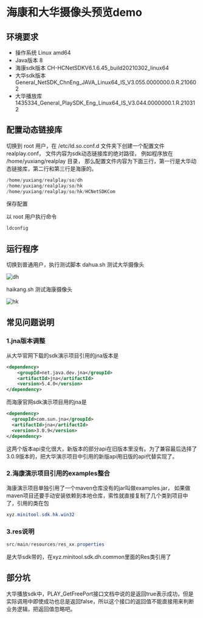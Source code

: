 # 海康和大华摄像头预览demo

## 环境要求
- 操作系统 Linux amd64 
- Java版本   8
- 海康sdk版本  CH-HCNetSDKV6.1.6.45_build20210302_linux64
- 大华sdk版本  General_NetSDK_ChnEng_JAVA_Linux64_IS_V3.055.0000000.0.R.210602
- 大华播放库   1435334_General_PlaySDK_Eng_Linux64_IS_V3.044.0000000.1.R.210312

## 配置动态链接库

切换到 root 用户，在 /etc/ld.so.conf.d 文件夹下创建一个配置文件 realplay.conf，
文件内容为sdk动态链接库的绝对路径，
例如程序放在 /home/yuxiang/realplay 目录，
那么配置文件内容为下面三行，第一行是大华动态链接库，第二行和第三行是海康的。

```java
/home/yuxiang/realplay/so/dh
/home/yuxiang/realplay/so/hk
/home/yuxiang/realplay/so/hk/HCNetSDKCom
```

保存配置

以 root 用户执行命令

```java
ldconfig
```

## 运行程序
切换到普通用户，执行测试脚本
dahua.sh    测试大华摄像头

![dh](https://github.com/codezyx/hikvision-dahua-sdk-realplay/blob/master/dh.jpg)

haikang.sh  测试海康摄像头

![hk](https://github.com/codezyx/hikvision-dahua-sdk-realplay/blob/master/hk.jpg)

## 常见问题说明
### 1.jna版本调整
从大华官网下载的sdk演示项目引用的jna版本是
```xml
<dependency>
    <groupId>net.java.dev.jna</groupId>
    <artifactId>jna</artifactId>
    <version>5.4.0</version>
</dependency>
```
而海康官网sdk演示项目用的jna是

```xml
<dependency>
  <groupId>com.sun.jna</groupId>
  <artifactId>jna</artifactId>
  <version>3.0.9</version>
</dependency>
```

这两个版本api变化很大，新版本的部分api在旧版本里没有。为了兼容最后选择了3.0.9版本的，把大华演示项目中引用的新版api用旧版的api代替实现了。

### 2.海康演示项目引用的examples整合
海康演示项目单独引用了一个maven仓库没有的jar叫做examples.jar，
如果做maven项目还要手动安装依赖到本地仓库，索性就直接复制了几个类到项目中了，引用的类在包
```java
xyz.minitool.sdk.hk.win32
```

### 3.res说明
```java
src/main/resources/res_xx.properties
```
是大华sdk带的，在xyz.minitool.sdk.dh.common里面的Res类引用了

## 部分坑
大华播放sdk中，PLAY_GetFreePort接口文档中说的是返回true表示成功，但是实际调用中即使成功也总是返回false，所以这个接口的返回值不能直接用来判断业务逻辑，把返回值忽略吧。

